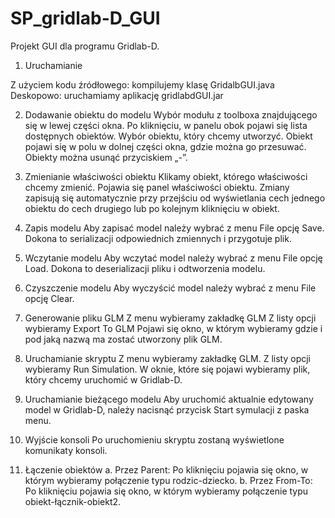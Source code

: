 # SP_gridlab-D_GUI
Projekt GUI dla programu Gridlab-D.

1. Uruchamianie

Z użyciem kodu źródłowego: kompilujemy klasę GridalbGUI.java
Deskopowo: uruchamiamy aplikację gridlabdGUI.jar

2. Dodawanie obiektu do modelu
Wybór modułu z toolboxa znajdującego się w lewej części okna. Po kliknięciu, w panelu obok pojawi się lista dostępnych obiektów.
Wybór obiektu, który chcemy utworzyć.
Obiekt pojawi się w polu w dolnej części okna, gdzie można go przesuwać.
Obiekty można usunąć przyciskiem „-”.

3. Zmienianie właściwości obiektu
Klikamy obiekt, którego właściwości chcemy zmienić.
Pojawia się panel właściwości obiektu.
Zmiany zapisują się automatycznie przy przejściu od wyświetlania cech jednego obiektu do cech drugiego lub po kolejnym kliknięciu w obiekt.

4. Zapis modelu
Aby zapisać model należy wybrać z menu File opcję Save. Dokona to serializacji odpowiednich zmiennych i przygotuje plik.

5. Wczytanie modelu
Aby wczytać model należy wybrać z menu File opcję Load. Dokona to deserializacji pliku i odtworzenia modelu.

6. Czyszczenie modelu
Aby wyczyścić model należy wybrać z menu File opcję Clear.

7. Generowanie pliku GLM
Z menu wybieramy zakładkę GLM
Z listy opcji wybieramy Export To GLM
Pojawi się okno, w którym wybieramy gdzie  i pod jaką nazwą ma zostać utworzony plik GLM.

8. Uruchamianie skryptu
Z menu wybieramy zakładkę GLM.
Z listy opcji wybieramy Run Simulation.
W oknie, które się pojawi wybieramy plik, który chcemy uruchomić w Gridlab-D.

9. Uruchamianie bieżącego modelu
Aby uruchomić aktualnie edytowany model w Gridlab-D, należy nacisnąć przycisk Start symulacji z paska menu.

10. Wyjście konsoli
Po uruchomieniu skryptu zostaną wyświetlone komunikaty konsoli.

11. Łączenie obiektów
a. Przez Parent: Po kliknięciu pojawia się okno, w którym wybieramy połączenie typu rodzic-dziecko.
b. Przez From-To: Po kliknięciu pojawia się okno, w którym wybieramy połączenie typu obiekt-łącznik-obiekt2.

